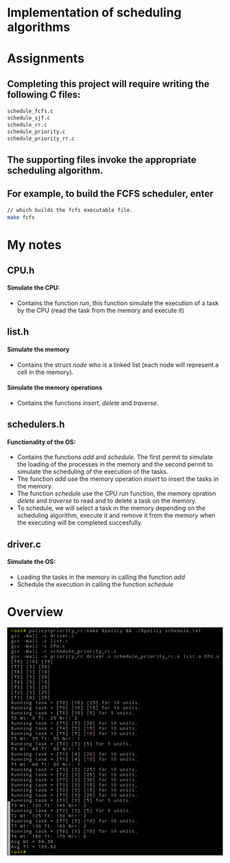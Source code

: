 # Implementation of scheduling algorithms

# Assignments

## Completing this project will require writing the following C files:
	schedule_fcfs.c
	schedule_sjf.c
	schedule_rr.c
	schedule_priority.c
	schedule_priority_rr.c

## The supporting files invoke the appropriate scheduling algorithm. 

## For example, to build the FCFS scheduler, enter

```sh
// which builds the fcfs executable file.
make fcfs
```

# My notes

## CPU.h
#### Simulate the CPU:
- Contains the function *run*, this function simulate the execution of a task by the CPU (read the task from the memory and execute it)

## list.h
#### Simulate the memory
- Contains the struct *node* who is a linked list (each node will represent a cell in the memory).
#### Simulate the memory operations
- Contains the functions *insert*, *delete* and *traverse*.

## schedulers.h
#### Functionality of the OS:
- Contains the functions *add* and *schedule*. The first permit to simulate the loading of the processes in the memory and the second permit to simulate the scheduling of the execution of the tasks.
- The function *add* use the memory operation *insert* to insert the tasks in the memory.
- The function *schedule* use the CPU *run* function, the memory opration *delete* and *traverse* to read and to delete a task on the memory.
- To schedule, we will select a task in the memory depending on the scheduling algorithm, execute it and remove it from the memory when the executing will be completed succesfully.

## driver.c
#### Simulate the OS:
- Loading the tasks in the memory in calling the function *add*
- Schedule the execution in calling the function *schedule*

# Overview
![Image](https://github.com/pythonbrad/scheduling_algorithm/blob/master/overview.png)
